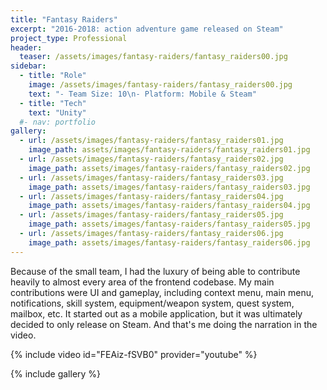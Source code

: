 ```yaml
---
title: "Fantasy Raiders"
excerpt: "2016-2018: action adventure game released on Steam"
project_type: Professional
header:
  teaser: /assets/images/fantasy-raiders/fantasy_raiders00.jpg
sidebar:
  - title: "Role"
    image: /assets/images/fantasy-raiders/fantasy_raiders00.jpg
    text: "- Team Size: 10\n- Platform: Mobile & Steam"
  - title: "Tech"
    text: "Unity"
  #- nav: portfolio
gallery:
  - url: /assets/images/fantasy-raiders/fantasy_raiders01.jpg
    image_path: assets/images/fantasy-raiders/fantasy_raiders01.jpg
  - url: /assets/images/fantasy-raiders/fantasy_raiders02.jpg
    image_path: assets/images/fantasy-raiders/fantasy_raiders02.jpg
  - url: /assets/images/fantasy-raiders/fantasy_raiders03.jpg
    image_path: assets/images/fantasy-raiders/fantasy_raiders03.jpg
  - url: /assets/images/fantasy-raiders/fantasy_raiders04.jpg
    image_path: assets/images/fantasy-raiders/fantasy_raiders04.jpg
  - url: /assets/images/fantasy-raiders/fantasy_raiders05.jpg
    image_path: assets/images/fantasy-raiders/fantasy_raiders05.jpg
  - url: /assets/images/fantasy-raiders/fantasy_raiders06.jpg
    image_path: assets/images/fantasy-raiders/fantasy_raiders06.jpg
---
```


Because of the small team, I had the luxury of being able to contribute heavily to almost every area of the frontend codebase. My main contributions were UI and gameplay, including context menu, main menu, notifications, skill system, equipment/weapon system, quest system, mailbox, etc. It started out as a mobile application, but it was ultimately decided to only release on Steam. And that's me doing the narration in the video.

{% include video id="FEAiz-fSVB0" provider="youtube" %}

{% include gallery %}